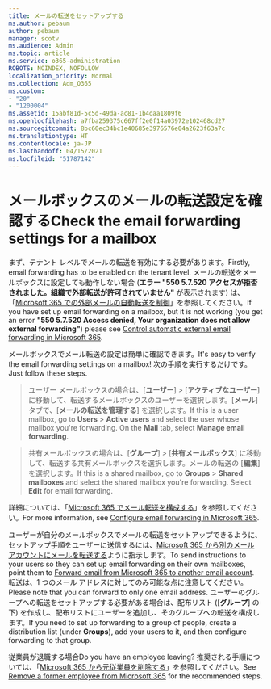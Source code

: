 ```yaml
---
title: メールの転送をセットアップする
ms.author: pebaum
author: pebaum
manager: scotv
ms.audience: Admin
ms.topic: article
ms.service: o365-administration
ROBOTS: NOINDEX, NOFOLLOW
localization_priority: Normal
ms.collection: Adm_O365
ms.custom:
- "20"
- "1200004"
ms.assetid: 15abf81d-5c5d-49da-ac81-1b4daa1809f6
ms.openlocfilehash: a7fba259375c667ff2e0f14a03972e102468cd27
ms.sourcegitcommit: 8bc60ec34bc1e40685e3976576e04a2623f63a7c
ms.translationtype: HT
ms.contentlocale: ja-JP
ms.lasthandoff: 04/15/2021
ms.locfileid: "51787142"
---
```

# <a name="check-the-email-forwarding-settings-for-a-mailbox"></a><span data-ttu-id="02323-102">メールボックスのメールの転送設定を確認する</span><span class="sxs-lookup"><span data-stu-id="02323-102">Check the email forwarding settings for a mailbox</span></span>

<span data-ttu-id="02323-103">まず、テナント レベルでメールの転送を有効にする必要があります。</span><span class="sxs-lookup"><span data-stu-id="02323-103">Firstly, email forwarding has to be enabled on the tenant level.</span></span> <span data-ttu-id="02323-104">メールの転送をメールボックスに設定しても動作しない場合 (**エラー "550 5.7.520 アクセスが拒否されました。組織で外部転送が許可されていません"** が表示されます) は、「[Microsoft 365 での外部メールの自動転送を制御](https://docs.microsoft.com/microsoft-365/security/office-365-security/external-email-forwarding?view=o365-worldwide)」を参照してください。</span><span class="sxs-lookup"><span data-stu-id="02323-104">If you have set up email forwarding on a mailbox, but it is not working (you get an error **"550 5.7.520 Access denied, Your organization does not allow external forwarding"**) please see [Control automatic external email forwarding in Microsoft 365](https://docs.microsoft.com/microsoft-365/security/office-365-security/external-email-forwarding?view=o365-worldwide).</span></span>

<span data-ttu-id="02323-105">メールボックスでメール転送の設定は簡単に確認できます。</span><span class="sxs-lookup"><span data-stu-id="02323-105">It's easy to verify the email forwarding settings on a mailbox!</span></span> <span data-ttu-id="02323-106">次の手順を実行するだけです。</span><span class="sxs-lookup"><span data-stu-id="02323-106">Just follow these steps.</span></span>
  
> <span data-ttu-id="02323-p103">ユーザー メールボックスの場合は、[**ユーザー**] \> [**アクティブなユーザー**] に移動して、転送するメールボックスのユーザーを選択します。[**メール**] タブで、[**メールの転送を管理する**] を選択します。</span><span class="sxs-lookup"><span data-stu-id="02323-p103">If this is a user mailbox, go to **Users** \> **Active users** and select the user whose mailbox you're forwarding. On the **Mail** tab, select **Manage email forwarding**.</span></span>

> <span data-ttu-id="02323-p104">共有メールボックスの場合は、[**グループ**] \> [**共有メールボックス**] に移動して、転送する共有メールボックスを選択します。メールの転送の [**編集**] を選択します。</span><span class="sxs-lookup"><span data-stu-id="02323-p104">If this is a shared mailbox, go to **Groups** \> **Shared mailboxes** and select the shared mailbox you're forwarding. Select **Edit** for email forwarding.</span></span>

<span data-ttu-id="02323-111">詳細については、「[Microsoft 365 でメール転送を構成する](https://docs.microsoft.com/microsoft-365/admin/email/configure-email-forwarding)」を参照してください。</span><span class="sxs-lookup"><span data-stu-id="02323-111">For more information, see [Configure email forwarding in Microsoft 365](https://docs.microsoft.com/microsoft-365/admin/email/configure-email-forwarding).</span></span>
  
<span data-ttu-id="02323-112">ユーザーが自分のメールボックスでメールの転送をセットアップできるように、セットアップ手順をユーザーに送信するには、[Microsoft 365 から別のメール アカウントにメールを転送する](https://support.office.com/article/Forward-email-from-Office-365-to-another-email-account-1ed4ee1e-74f8-4f53-a174-86b748ff6a0e)ように指示します。</span><span class="sxs-lookup"><span data-stu-id="02323-112">To send instructions to your users so they can set up email forwarding on their own mailboxes, point them to [Forward email from Microsoft 365 to another email account](https://support.office.com/article/Forward-email-from-Office-365-to-another-email-account-1ed4ee1e-74f8-4f53-a174-86b748ff6a0e).</span></span> <span data-ttu-id="02323-113">転送は、1 つのメール アドレスに対してのみ可能な点に注意してください。</span><span class="sxs-lookup"><span data-stu-id="02323-113">Please note that you can forward to only one email address.</span></span> <span data-ttu-id="02323-114">ユーザーのグループへの転送をセットアップする必要がある場合は、配布リスト ([**グループ**] の下) を作成し、配布リストにユーザーを追加し、そのグループへの転送を構成します。</span><span class="sxs-lookup"><span data-stu-id="02323-114">If you need to set up forwarding to a group of people, create a distribution list (under **Groups**), add your users to it, and then configure forwarding to that group.</span></span>
  
<span data-ttu-id="02323-115">従業員が退職する場合</span><span class="sxs-lookup"><span data-stu-id="02323-115">Do you have an employee leaving?</span></span> <span data-ttu-id="02323-116">推奨される手順については、「[Microsoft 365 から元従業員を削除する](https://docs.microsoft.com/microsoft-365/admin/add-users/remove-former-employee)」を参照してください。</span><span class="sxs-lookup"><span data-stu-id="02323-116">See [Remove a former employee from Microsoft 365](https://docs.microsoft.com/microsoft-365/admin/add-users/remove-former-employee) for the recommended steps.</span></span>
